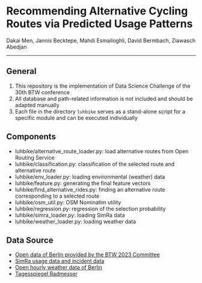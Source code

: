 # Recommending Alternative Cycling Routes via Predicted Usage Patterns
Dakai Men, Jannis Becktepe, Mahdi Esmailoghli, David Bermbach, Ziawasch Abedjan

---

## General

1. This repository is the implementation of Data Science Challenge of the 30th BTW conference
2. All database and path-related information is not included and should be adapted manually
3. Each file in the directory `luhbike` serves as a stand-alone script for a specific module and can be executed individually


## Components

* luhbike/alternative_route_loader.py: load alternative routes from Open Routing Service
* luhbike/classification.py: classification of the selected route and alternative route
* luhbike/env_loader.py: loading environmental (weather) data
* luhbike/feature.py: generating the final feature vectors
* luhbike/find_alternative_rides.py: finding an alternative route corresponding to a selected route
* luhbike/osm_util.py: OSM Nominatim utility
* luhbike/regression.py: regression of the selection probability
* luhbike/simra_loader.py: loading SimRa data
* luhbike/weather_loader.py: loading weather data

## Data Source

* [Open data of Berlin provided by the BTW 2023 Committee](https://scads.ai/wp-content/uploads/Datengrundlagen_Dokument.pdf)
* [SimRa usage data and incident data](https://www.digital-future.berlin/forschung/projekte/simra/)
* [Open hourly weather data of Berlin](https://www.dwd.de/DE/leistungen/klimadatendeutschland/klimadatendeutschland.html)
* [Tagesspiegel Radmesser](https://interaktiv.tagesspiegel.de/radmesser/)